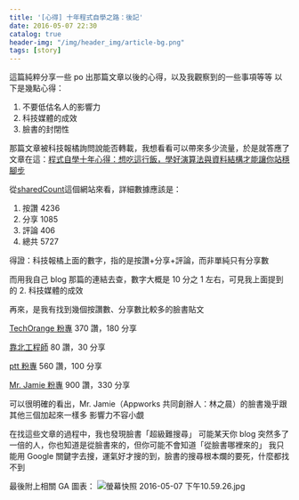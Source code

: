 ```yaml
---
title: '[心得] 十年程式自學之路：後記'
date: 2016-05-07 22:30
catalog: true
header-img: "/img/header_img/article-bg.png"
tags: [story]
---
```

這篇純粹分享一些 po 出那篇文章以後的心得，以及我觀察到的一些事項等等
以下是幾點心得：

1. 不要低估名人的影響力
2. 科技媒體的成效
3. 臉書的封閉性

那篇文章被科技報橘詢問說能否轉載，我想看看可以帶來多少流量，於是就答應了
文章在這：[程式自學十年心得：想吃這行飯，學好演算法與資料結構才能讓你站穩腳步](http://buzzorange.com/techorange/2016/04/13/self-study-program-with-datastructure-and-algorithm/)

從[sharedCount](http://www.sharedcount.com/#url=http%3A%2F%2Fbuzzorange.com%2Ftechorange%2F2016%2F04%2F13%2Fself-study-program-with-datastructure-and-algorithm%2F)這個網站來看，詳細數據應該是：

1. 按讚 4236
2. 分享 1085
3. 評論 406
4. 總共 5727

得證：科技報橘上面的數字，指的是按讚+分享+評論，而非單純只有分享數

而用我自己 blog 那篇的連結去查，數字大概是 10 分之 1 左右，可見我上面提到的 2. 科技媒體的成效

再來，是我有找到幾個按讚數、分享數比較多的臉書貼文

[TechOrange 粉專](https://www.facebook.com/151776788178402/posts/1058588344163904)
370 讚，180 分享

[靠北工程師](https://www.facebook.com/kobeengineer/posts/1758004351102501)
80 讚，30 分享

[ptt 粉專](https://www.facebook.com/PttTW/posts/10153372093191364)
560 讚，100 分享

[Mr. Jamie 粉專](https://www.facebook.com/mr.jamie.page/posts/10153956489425491)
900 讚，330 分享

可以很明確的看出，Mr. Jamie（Appworks 共同創辦人：林之晨）的臉書幾乎跟其他三個加起來一樣多
影響力不容小覷

在找這些文章的過程中，我也發現臉書「超級難搜尋」
可能某天你 blog 突然多了一倍的人，你也知道是從臉書來的，但你可能不會知道「從臉書哪裡來的」
我只能用 Google 關鍵字去搜，運氣好才搜的到，臉書的搜尋根本爛的要死，什麼都找不到

最後附上相關 GA 圖表：
![螢幕快照 2016-05-07 下午10.59.26.jpg](http://user-image.logdown.io/user/7013/blog/6977/post/731046/ZsjNV7Q4eFc1ROP2NvuQ_%E8%9E%A2%E5%B9%95%E5%BF%AB%E7%85%A7%202016-05-07%20%E4%B8%8B%E5%8D%8810.59.26.jpg)